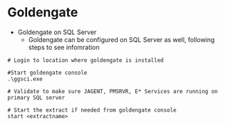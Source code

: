 Goldengate
==========

* Goldengate on SQL Server
    - Goldengate can be configured on SQL Server as well, following steps to see infomration
```
# Login to location where goldengate is installed

#Start goldengate console
.\ggsci.exe

# Validate to make sure JAGENT, PMSRVR, E* Services are running on primary SQL server 

# Start the extract if needed from goldengate console 
start <extractname>
```


